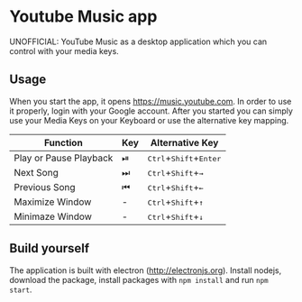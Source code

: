 # Youtube Music app
UNOFFICIAL: YouTube Music as a desktop application which you can control with your media keys.


## Usage
When you start the app, it opens https://music.youtube.com. In order to use it properly, login with your Google account.
After you started you can simply use your Media Keys on your Keyboard or use the alternative key mapping.

| Function | Key | Alternative Key |
|----------|-----|-----------------|
|Play or Pause Playback| ⏯ | <kbd>Ctrl</kbd>+<kbd>Shift</kbd>+<kbd>Enter</kbd>|
|Next Song| ⏭ | <kbd>Ctrl</kbd>+<kbd>Shift</kbd>+<kbd>→</kbd>|
|Previous Song| ⏮ | <kbd>Ctrl</kbd>+<kbd>Shift</kbd>+<kbd>←</kbd>|
|Maximize Window| - | <kbd>Ctrl</kbd>+<kbd>Shift</kbd>+<kbd>↑</kbd>|
|Minimaze Window| - | <kbd>Ctrl</kbd>+<kbd>Shift</kbd>+<kbd>↓</kbd>|

## Build yourself
The application is built with electron (http://electronjs.org). Install nodejs, download the package, install packages with `npm install` and run `npm start`.
